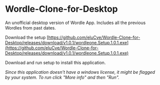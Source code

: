 # Wordle-Clone-for-Desktop
An unofficial desktop version of Wordle App. Includes all the previous Wordles from past dates.

Download the setup [https://github.com/eluCve/Wordle-Clone-for-Desktop/releases/download/v1.0.1/wordleone.Setup.1.0.1.exe](https://github.com/eluCve/Wordle-Clone-for-Desktop/releases/download/v1.0.1/wordleone.Setup.1.0.1.exe)

Download and run setup to install this application.

_Since this application doesn't have a windows license, it might be flagged by your system. To run click "More info" and then "Run"._
